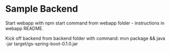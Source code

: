 # Sample Backend
Start webapp with npm start command from webapp folder - instructions in webapp README.

Kick off backend from backend folder with command: mvn package && java -jar target/gs-spring-boot-0.1.0.jar